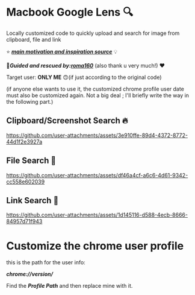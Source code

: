 # Macbook Google Lens :mag:
Locally customized code to quickly upload and search for image from clipboard, file and link

⭐
***[main motivation and inspiration source](https://github.com/roma160/Windows-Google-Lens/blob/master/README.md)*** :bulb:


:star2:***Guided and rescued by:[roma160](https://github.com/roma160)***
(also thank u very much!) :hearts:


Target user: **ONLY ME** :upside_down_face:(if just according to the original code)


(if anyone else wants to use it, the customized chrome profile user date must also be customized again. Not a big deal ; I'll briefly write the way in the following part.)




## Clipboard/Screenshot Search :fire:
https://github.com/user-attachments/assets/3e910ffe-89d4-4372-8772-44d1f2e3927a


## File Search :mag_right:
https://github.com/user-attachments/assets/df46a4cf-a6c6-4d61-9342-cc558e602039




## Link Search :mag_right:
https://github.com/user-attachments/assets/1d145116-d588-4ecb-8666-84957d71f943






# Customize the chrome user profile
this is the path for the user info:

***chrome://version/***


Find the ***Profile Path*** and then replace mine with it.
